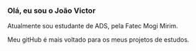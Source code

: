 ### Olá, eu sou o João Victor

Atualmente sou estudante de ADS, pela Fatec Mogi Mirim. 

Meu gitHub é mais voltado para os meus projetos de estudos.

<!--
**JoaoCarnevalliDaSilva/JoaoCarnevalliDaSilva** is a ✨ _special_ ✨ repository because its `README.md` (this file) appears on your GitHub profile.

Here are some ideas to get you started:

- 🔭 I’m currently working on ...
- 🌱 I’m currently learning ...
- 👯 I’m looking to collaborate on ...
- 🤔 I’m looking for help with ...
- 💬 Ask me about ...
- 📫 How to reach me: ...
- 😄 Pronouns: ...
- ⚡ Fun fact: ...
-->
